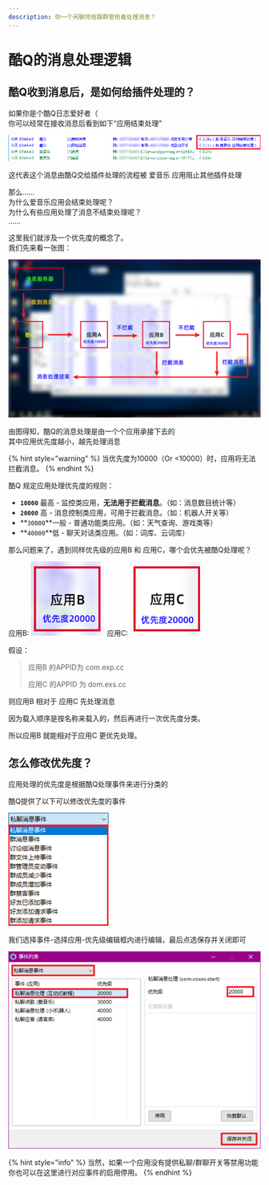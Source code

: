 ```yaml
---
description: 你一个闲聊凭啥跟群管抢着处理消息？
---
```


# 酷Q的消息处理逻辑

## 酷Q收到消息后，是如何给插件处理的？

 如果你是个酷Q日志爱好者（  
你可以经常在接收消息后看到如下“应用结束处理”

![](../../.gitbook/assets/image%20%2863%29.png)

 这代表这个消息由酷Q交给插件处理的流程被 爱音乐 应用阻止其他插件处理

那么……  
为什么爱音乐应用会结束处理呢？  
为什么有些应用处理了消息不结束处理呢？  
……

 这里我们就涉及一个优先度的概念了。  
我们先来看一张图：

![](../../.gitbook/assets/wei-biao-ti-1-1.png)

  由图得知，酷Q的消息处理是由一个个应用承接下去的  
其中应用优先度越小，越先处理消息

{% hint style="warning" %}
当优先度为10000（Or &lt;10000）时，应用将无法拦截消息。
{% endhint %}

 酷Q 规定应用处理优先度的规则：

* **`10000`** 最高 - 监控类应用，**无法用于拦截消息**。（如：消息数目统计等）
* **`20000`** 高 - 消息控制类应用，可用于拦截消息。（如：机器人开关等）
* **`30000`**一般 - 普通功能类应用。（如：天气查询、游戏类等）
* **`40000`**低 - 聊天对话类应用。（如：词库、云词库）

 那么问题来了，遇到同样优先级的应用B 和 应用C，哪个会优先被酷Q处理呢？

应用B: ![](../../.gitbook/assets/image%20%2871%29.png) 应用C: ![](../../.gitbook/assets/image%20%2886%29.png) 

假设：

> 应用B 的APPID为 com.exp.cc
>
> 应用C 的APPID 为 dom.exs.cc

则应用B 相对于 应用C 先处理消息

 因为载入顺序是按名称来载入的，然后再进行一次优先度分类。

 所以应用B 就能相对于应用C 更优先处理。

## 怎么修改优先度？

 应用处理的优先度是根据酷Q处理事件来进行分类的

 酷Q提供了以下可以修改优先度的事件

![](../../.gitbook/assets/image%20%2881%29.png)

 我们选择事件-选择应用-优先级编辑框内进行编辑，最后点选保存并关闭即可

![](../../.gitbook/assets/image%20%2876%29.png)

{% hint style="info" %}
当然，如果一个应用没有提供私聊/群聊开关等禁用功能  
你也可以在这里进行对应事件的启用停用。
{% endhint %}

